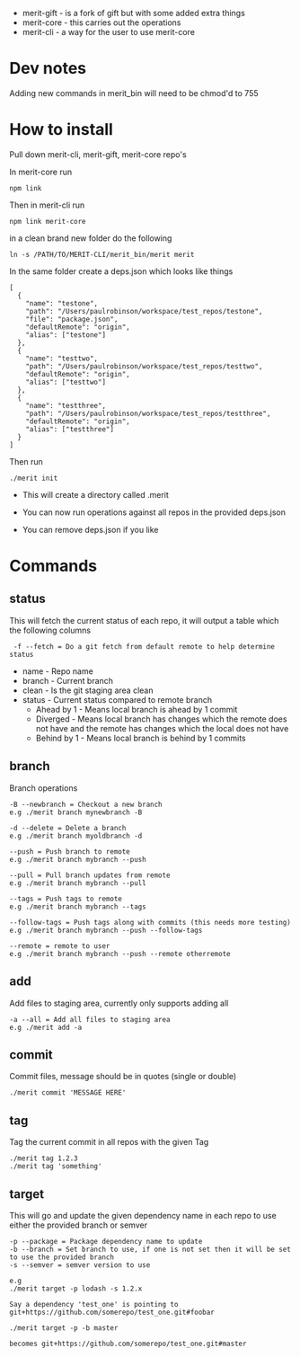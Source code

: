 * merit-gift - is a fork of gift but with some added extra things
* merit-core - this carries out the operations
* merit-cli - a way for the user to use merit-core

# Dev notes

Adding new commands in merit_bin will need to be chmod'd to 755

# How to install 

Pull down merit-cli, merit-gift, merit-core repo's

In merit-core run 

```
npm link
```

Then in merit-cli run

```
npm link merit-core
```

in a clean brand new folder do the following

```
ln -s /PATH/TO/MERIT-CLI/merit_bin/merit merit
```

In the same folder create a deps.json which looks like things

```
[
  {
    "name": "testone",
    "path": "/Users/paulrobinson/workspace/test_repos/testone",
    "file": "package.json",
    "defaultRemote": "origin",
    "alias": ["testone"]
  },
  {
    "name": "testtwo",
    "path": "/Users/paulrobinson/workspace/test_repos/testtwo",
    "defaultRemote": "origin",
    "alias": ["testtwo"]
  },
  {
    "name": "testthree",
    "path": "/Users/paulrobinson/workspace/test_repos/testthree",
    "defaultRemote": "origin",
    "alias": ["testthree"]
  }
]
```

Then run
```
./merit init
```

* This will create a directory called .merit

* You can now run operations against all repos in the provided deps.json

* You can remove deps.json if you like

# Commands

## status 
This will fetch the current status of each repo, it will output a table which the following columns

```
 -f --fetch = Do a git fetch from default remote to help determine status
```

- name - Repo name
- branch - Current branch
- clean - Is the git staging area clean
- status - Current status compared to remote branch
  - Ahead by 1 - Means local branch is ahead by 1 commit
  - Diverged - Means local branch has changes which the remote does not have and the remote has changes which the local does not have
  - Behind by 1 - Means local branch is behind by 1 commits
  
## branch
  
Branch operations
```
-B --newbranch = Checkout a new branch
e.g ./merit branch mynewbranch -B 

-d --delete = Delete a branch 
e.g ./merit branch myoldbranch -d

--push = Push branch to remote
e.g ./merit branch mybranch --push

--pull = Pull branch updates from remote
e.g ./merit branch mybranch --pull

--tags = Push tags to remote
e.g ./merit branch mybranch --tags

--follow-tags = Push tags along with commits (this needs more testing)
e.g ./merit branch mybranch --push --follow-tags 

--remote = remote to user
e.g ./merit branch mybranch --push --remote otherremote
```

## add
Add files to staging area, currently only supports adding all
```
-a --all = Add all files to staging area
e.g ./merit add -a
```  

## commit 
Commit files, message should be in quotes (single or double)

```
./merit commit 'MESSAGE HERE'
```  

## tag 

Tag the current commit in all repos with the given Tag

```
./merit tag 1.2.3
./merit tag 'something'
```

## target
This will go and update the given dependency name in each repo to use either the provided branch or semver 
```
-p --package = Package dependency name to update
-b --branch = Set branch to use, if one is not set then it will be set to use the provided branch
-s --semver = semver version to use

e.g
./merit target -p lodash -s 1.2.x

Say a dependency 'test_one' is pointing to git+https://github.com/somerepo/test_one.git#foobar

./merit target -p -b master

becomes git+https://github.com/somerepo/test_one.git#master
```
